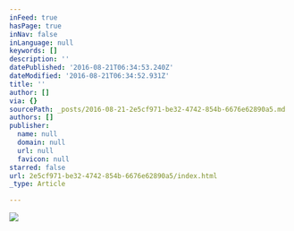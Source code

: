 ```yaml
---
inFeed: true
hasPage: true
inNav: false
inLanguage: null
keywords: []
description: ''
datePublished: '2016-08-21T06:34:53.240Z'
dateModified: '2016-08-21T06:34:52.931Z'
title: ''
author: []
via: {}
sourcePath: _posts/2016-08-21-2e5cf971-be32-4742-854b-6676e62890a5.md
authors: []
publisher:
  name: null
  domain: null
  url: null
  favicon: null
starred: false
url: 2e5cf971-be32-4742-854b-6676e62890a5/index.html
_type: Article

---
```

![](https://the-grid-user-content.s3-us-west-2.amazonaws.com/7c591eda-4085-48cd-9ea4-c4fbc6d0bf4a.jpg)